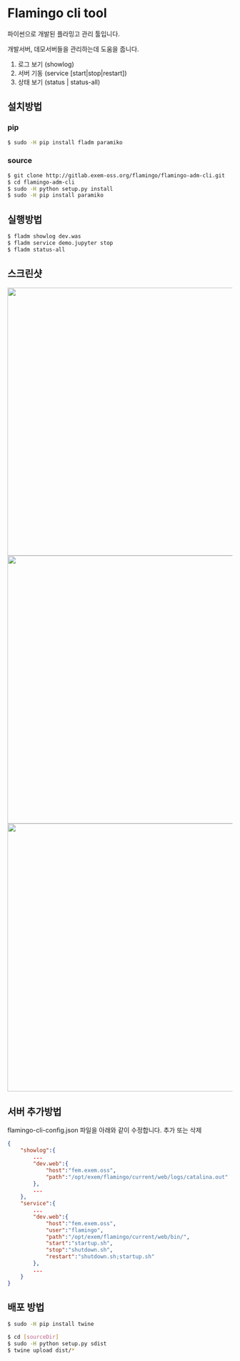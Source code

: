 # Flamingo cli tool

파이썬으로 개발된 플라밍고 관리 툴입니다.

개발서버, 데모서버들을 관리하는데 도움을 줍니다.

1. 로그 보기 (showlog)
2. 서버 기동 (service [start|stop|restart])
3. 상태 보기 (status | status-all)

## 설치방법
### pip
```bash
$ sudo -H pip install fladm paramiko
```

### source
```bash
$ git clone http://gitlab.exem-oss.org/flamingo/flamingo-adm-cli.git
$ cd flamingo-adm-cli
$ sudo -H python setup.py install
$ sudo -H pip install paramiko
```

## 실행방법
```bash
$ fladm showlog dev.was
$ fladm service demo.jupyter stop
$ fladm status-all
```

## 스크린샷
<img src="capture/showlog_exam_01.png" width="600" />
<img src="capture/service_exam_01.png" width="600" />
<img src="capture/status-all_exam_01.png" width="600" />

## 서버 추가방법
flamingo-cli-config.json 파일을 아래와 같이 수정합니다. 추가 또는 삭제
```json
{
    "showlog":{
        ...
        "dev.web":{
            "host":"fem.exem.oss",
            "path":"/opt/exem/flamingo/current/web/logs/catalina.out"
        },
        ...
    },
    "service":{
        ...
        "dev.web":{
            "host":"fem.exem.oss",
            "user":"flamingo",
            "path":"/opt/exem/flamingo/current/web/bin/",
            "start":"startup.sh",
            "stop":"shutdown.sh",
            "restart":"shutdown.sh;startup.sh"
        },
        ...
    }
}
```


## 배포 방법
```bash
$ sudo -H pip install twine
```

```bash
$ cd [sourceDir]
$ sudo -H python setup.py sdist
$ twine upload dist/*
```